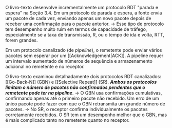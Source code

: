 O livro-texto desenvolve incrementalmente um protocolo RDT "parada e espera" na Seção 3.4. Em um protocolo de parada e espera, a fonte envia um pacote de cada vez, enviando apenas um novo pacote depois de receber uma confirmação para o pacote anterior. 
	-> Esse tipo de protocolo tem desempenho muito ruim em termos de capacidade de tráfego, especialmente se a taxa de transmissão, R, ou o tempo de ida e volta, RTT, forem grandes.
	
Em um protocolo canalizado (de *pipeline*), o remetente pode enviar vários pacotes sem esperar por um [[Acknowledgement|ACK]]. A pipeline requer um intervalo aumentado de números de sequência e armazenamento adicional no remetente e no receptor.

O livro-texto examinou detalhadamente dois protocolos RDT canalizados: [[Go-Back-N]] (GBN) e [[Selective Repeat]] (SR).
***Ambos os protocolos limitam o número de pacotes não confirmados pendentes que o remetente pode ter na pipeline***.
-> O GBN usa confirmações cumulativas, confirmando apenas até o primeiro pacote não recebido. Um erro de um único pacote pode fazer com que o GBN retransmita um grande número de pacotes.
-> No SR, o receptor confirma individualmente os pacotes corretamente recebidos. O SR tem um desempenho melhor que o GBN, mas é mais complicado tanto no remetente quanto no receptor.